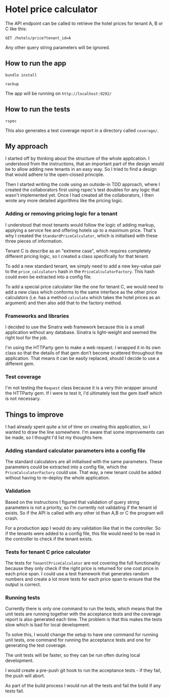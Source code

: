 # Hotel price calculator

The API endpoint can be called to retrieve the hotel prices for tenant A, B or C like this:

`GET /hotels/price?tenant_id=A`

Any other query string parameters will be ignored.

## How to run the app

`bundle install`

`rackup`

The app will be running on `http://localhost:9292/`


## How to run the tests

`rspec`

This also generates a test coverage report in a directory called `coverage/`.


## My approach

I started off by thinking about the structure of the whole application. I understood from the instructions, that an important part of the design would be to allow adding new tenants in an easy way. So I tried to find a design that would adhere to the open-closed principle.

Then I started writing the code using an outside-in TDD approach, where I created the collaborators first using rspec's test doubles for any logic that wasn't implemented yet.
Once I had created all the collaborators, I then wrote any more detailed algorithms like the pricing logic.


### Adding or removing pricing logic for a tenant

I understood that most tenants would follow the logic of adding markup, applying a service fee and offering hotels up to a maximum price.
That's why I created the `StandardPriceCalculator`, which is initialised with these three pieces of information.

Tenant C is describe as an "extreme case", which requires completely different pricing logic, so I created a class specifically for that tenant.

To add a new standard tenant, we simply need to add a new key-value pair to the `price_calculators` hash in the `PriceCalculatorFactory`.
This hash could even be extracted into a config file.

To add a special price calculator like the one for tenant C, we would need to add a new class which conforms to the same interface as the other price calculators (i.e. has a method `calculate` which takes the hotel prices as an argument) and then also add that to the factory method.


### Frameworks and libraries

I decided to use the Sinatra web framework because this is a small application without any database. Sinatra is light-weight and seemed the right tool for the job.

I'm using the HTTParty gem to make a web request. I wrapped it in its own class so that the details of that gem don't become scattered throughout the application.
That means it can be easily replaced, should I decide to use a different gem.


### Test coverage

I'm not testing the `Request` class because it is a very thin wrapper around the HTTParty gem.
If I were to test it, I'd ultimately test the gem itself which is not necessary.


## Things to improve

I had already spent quite a lot of time on creating this application, so I wanted to draw the line somewhere. I'm aware that some improvements can be made, so I thought I'd list my thoughts here.


### Adding standard calculator parameters into a config file

The standard calculators are all initialised with the same parameters. These parameters could be extracted into a config file, which the `PriceCalculatorFactory` could use. That way, a new tenant could be added without having to re-deploy the whole application.


### Validation

Based on the instructions I figured that validation of query string parameters is not a priority, so I'm currently not validating if the tenant id exists. So if the API is called with any other id than A,B or C the program will crash.

For a production app I would do any validation like that in the controller. So if the tenants were added to a config file, this file would need to be read in the controller to check if the tenant exists.


### Tests for tenant C price calculator

The tests for `TenantCPriceCalculator` are not covering the full functionality because they only check if the right price is returned for one cost price in each price span.
I could use a test framework that generates random numbers and create a lot more tests for each price span to ensure that the output is correct.


### Running tests

Currently there is only one command to run the tests, which means that the unit tests are running together with the acceptance tests and the coverage report is also generated each time. The problem is that this makes the tests slow which is bad for local development.

To solve this, I would change the setup to have one command for running unit tests, one command for running the acceptance tests and one for generating the test coverage.

The unit tests will be faster, so they can be run often during local development.

I would create a pre-push git hook to run the acceptance tests - if they fail, the push will abort.

As part of the build process I would run all the tests and fail the build if any tests fail.
